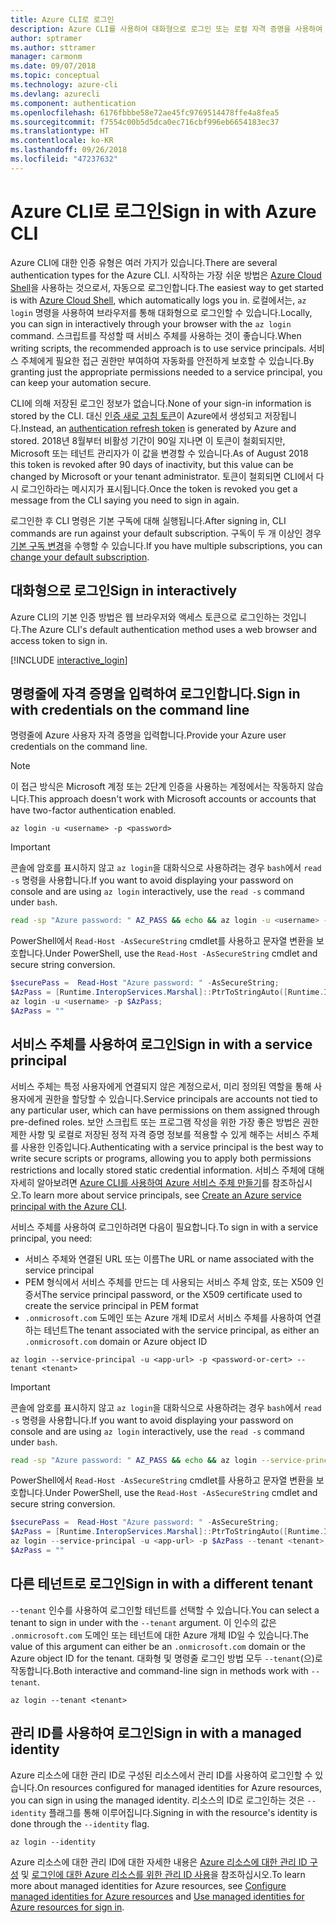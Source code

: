 ```yaml
---
title: Azure CLI로 로그인
description: Azure CLI를 사용하여 대화형으로 로그인 또는 로컬 자격 증명을 사용하여 로그인
author: sptramer
ms.author: sttramer
manager: carmonm
ms.date: 09/07/2018
ms.topic: conceptual
ms.technology: azure-cli
ms.devlang: azurecli
ms.component: authentication
ms.openlocfilehash: 6176fbbbe58e72ae45fc9769514478ffe4a8fea5
ms.sourcegitcommit: f7554c00b5d5dca0ec716cbf996eb6654183ec37
ms.translationtype: HT
ms.contentlocale: ko-KR
ms.lasthandoff: 09/26/2018
ms.locfileid: "47237632"
---
```

# <a name="sign-in-with-azure-cli"></a><span data-ttu-id="0bb12-103">Azure CLI로 로그인</span><span class="sxs-lookup"><span data-stu-id="0bb12-103">Sign in with Azure CLI</span></span> 

<span data-ttu-id="0bb12-104">Azure CLI에 대한 인증 유형은 여러 가지가 있습니다.</span><span class="sxs-lookup"><span data-stu-id="0bb12-104">There are several authentication types for the Azure CLI.</span></span> <span data-ttu-id="0bb12-105">시작하는 가장 쉬운 방법은 [Azure Cloud Shell](/azure/cloud-shell/overview)을 사용하는 것으로서, 자동으로 로그인합니다.</span><span class="sxs-lookup"><span data-stu-id="0bb12-105">The easiest way to get started is with [Azure Cloud Shell](/azure/cloud-shell/overview), which automatically logs you in.</span></span> <span data-ttu-id="0bb12-106">로컬에서는, `az login` 명령을 사용하여 브라우저를 통해 대화형으로 로그인할 수 있습니다.</span><span class="sxs-lookup"><span data-stu-id="0bb12-106">Locally, you can sign in interactively through your browser with the `az login` command.</span></span> <span data-ttu-id="0bb12-107">스크립트를 작성할 때 서비스 주체를 사용하는 것이 좋습니다.</span><span class="sxs-lookup"><span data-stu-id="0bb12-107">When writing scripts, the recommended approach is to use service principals.</span></span> <span data-ttu-id="0bb12-108">서비스 주체에게 필요한 접근 권한만 부여하여 자동화를 안전하게 보호할 수 있습니다.</span><span class="sxs-lookup"><span data-stu-id="0bb12-108">By granting just the appropriate permissions needed to a service principal, you can keep your automation secure.</span></span>

<span data-ttu-id="0bb12-109">CLI에 의해 저장된 로그인 정보가 없습니다.</span><span class="sxs-lookup"><span data-stu-id="0bb12-109">None of your sign-in information is stored by the CLI.</span></span> <span data-ttu-id="0bb12-110">대신 [인증 새로 고침 토큰](https://docs.microsoft.com/en-us/azure/active-directory/develop/v1-id-and-access-tokens#refresh-tokens)이 Azure에서 생성되고 저장됩니다.</span><span class="sxs-lookup"><span data-stu-id="0bb12-110">Instead, an [authentication refresh token](https://docs.microsoft.com/en-us/azure/active-directory/develop/v1-id-and-access-tokens#refresh-tokens) is generated by Azure and stored.</span></span> <span data-ttu-id="0bb12-111">2018년 8월부터 비활성 기간이 90일 지나면 이 토큰이 철회되지만, Microsoft 또는 테넌트 관리자가 이 값을 변경할 수 있습니다.</span><span class="sxs-lookup"><span data-stu-id="0bb12-111">As of August 2018 this token is revoked after 90 days of inactivity, but this value can be changed by Microsoft or your tenant administrator.</span></span> <span data-ttu-id="0bb12-112">토큰이 철회되면 CLI에서 다시 로그인하라는 메시지가 표시됩니다.</span><span class="sxs-lookup"><span data-stu-id="0bb12-112">Once the token is revoked you get a message from the CLI saying you need to sign in again.</span></span>

<span data-ttu-id="0bb12-113">로그인한 후 CLI 명령은 기본 구독에 대해 실행됩니다.</span><span class="sxs-lookup"><span data-stu-id="0bb12-113">After signing in, CLI commands are run against your default subscription.</span></span> <span data-ttu-id="0bb12-114">구독이 두 개 이상인 경우 [기본 구독 변경](manage-azure-subscriptions-azure-cli.md)을 수행할 수 있습니다.</span><span class="sxs-lookup"><span data-stu-id="0bb12-114">If you have multiple subscriptions, you can [change your default subscription](manage-azure-subscriptions-azure-cli.md).</span></span>

## <a name="sign-in-interactively"></a><span data-ttu-id="0bb12-115">대화형으로 로그인</span><span class="sxs-lookup"><span data-stu-id="0bb12-115">Sign in interactively</span></span>

<span data-ttu-id="0bb12-116">Azure CLI의 기본 인증 방법은 웹 브라우저와 액세스 토큰으로 로그인하는 것입니다.</span><span class="sxs-lookup"><span data-stu-id="0bb12-116">The Azure CLI's default authentication method uses a web browser and access token to sign in.</span></span>

[!INCLUDE [interactive_login](includes/interactive-login.md)]

## <a name="sign-in-with-credentials-on-the-command-line"></a><span data-ttu-id="0bb12-117">명령줄에 자격 증명을 입력하여 로그인합니다.</span><span class="sxs-lookup"><span data-stu-id="0bb12-117">Sign in with credentials on the command line</span></span>

<span data-ttu-id="0bb12-118">명령줄에 Azure 사용자 자격 증명을 입력합니다.</span><span class="sxs-lookup"><span data-stu-id="0bb12-118">Provide your Azure user credentials on the command line.</span></span>

> [!Note]
> <span data-ttu-id="0bb12-119">이 접근 방식은 Microsoft 계정 또는 2단계 인증을 사용하는 계정에서는 작동하지 않습니다.</span><span class="sxs-lookup"><span data-stu-id="0bb12-119">This approach doesn't work with Microsoft accounts or accounts that have two-factor authentication enabled.</span></span>

```azurecli
az login -u <username> -p <password>
```

> [!IMPORTANT]
> <span data-ttu-id="0bb12-120">콘솔에 암호를 표시하지 않고 `az login`을 대화식으로 사용하려는 경우 `bash`에서 `read -s` 명령을 사용합니다.</span><span class="sxs-lookup"><span data-stu-id="0bb12-120">If you want to avoid displaying your password on console and are using `az login` interactively, use the `read -s` command under `bash`.</span></span>
>
> ```bash
> read -sp "Azure password: " AZ_PASS && echo && az login -u <username> -p $AZ_PASS
> ```
>
> <span data-ttu-id="0bb12-121">PowerShell에서 `Read-Host -AsSecureString` cmdlet를 사용하고 문자열 변환을 보호합니다.</span><span class="sxs-lookup"><span data-stu-id="0bb12-121">Under PowerShell, use the `Read-Host -AsSecureString` cmdlet and secure string conversion.</span></span>
>
> ```powershell
> $securePass =  Read-Host "Azure password: " -AsSecureString;
> $AzPass = [Runtime.InteropServices.Marshal]::PtrToStringAuto([Runtime.InteropServices.Marshal]::SecureStringToBSTR($securePass));
> az login -u <username> -p $AzPass;
> $AzPass = ""
> ```

## <a name="sign-in-with-a-service-principal"></a><span data-ttu-id="0bb12-122">서비스 주체를 사용하여 로그인</span><span class="sxs-lookup"><span data-stu-id="0bb12-122">Sign in with a service principal</span></span>

<span data-ttu-id="0bb12-123">서비스 주체는 특정 사용자에게 연결되지 않은 계정으로서, 미리 정의된 역할을 통해 사용자에게 권한을 할당할 수 있습니다.</span><span class="sxs-lookup"><span data-stu-id="0bb12-123">Service principals are accounts not tied to any particular user, which can have permissions on them assigned through pre-defined roles.</span></span> <span data-ttu-id="0bb12-124">보안 스크립트 또는 프로그램 작성을 위한 가장 좋은 방법은 권한 제한 사항 및 로컬로 저장된 정적 자격 증명 정보를 적용할 수 있게 해주는 서비스 주체를 사용한 인증입니다.</span><span class="sxs-lookup"><span data-stu-id="0bb12-124">Authenticating with a service principal is the best way to write secure scripts or programs, allowing you to apply both permissions restrictions and locally stored static credential information.</span></span> <span data-ttu-id="0bb12-125">서비스 주체에 대해 자세히 알아보려면 [Azure CLI를 사용하여 Azure 서비스 주체 만들기](create-an-azure-service-principal-azure-cli.md)를 참조하십시오.</span><span class="sxs-lookup"><span data-stu-id="0bb12-125">To learn more about service principals, see [Create an Azure service principal with the Azure CLI](create-an-azure-service-principal-azure-cli.md).</span></span>

<span data-ttu-id="0bb12-126">서비스 주체를 사용하여 로그인하려면 다음이 필요합니다.</span><span class="sxs-lookup"><span data-stu-id="0bb12-126">To sign in with a service principal, you need:</span></span>

* <span data-ttu-id="0bb12-127">서비스 주체와 연결된 URL 또는 이름</span><span class="sxs-lookup"><span data-stu-id="0bb12-127">The URL or name associated with the service principal</span></span>
* <span data-ttu-id="0bb12-128">PEM 형식에서 서비스 주체를 만드는 데 사용되는 서비스 주체 암호, 또는 X509 인증서</span><span class="sxs-lookup"><span data-stu-id="0bb12-128">The service principal password, or the X509 certificate used to create the service principal in PEM format</span></span>
* <span data-ttu-id="0bb12-129">`.onmicrosoft.com` 도메인 또는 Azure 개체 ID로서 서비스 주체를 사용하여 연결하는 테넌트</span><span class="sxs-lookup"><span data-stu-id="0bb12-129">The tenant associated with the service principal, as either an `.onmicrosoft.com` domain or Azure object ID</span></span>

```azurecli
az login --service-principal -u <app-url> -p <password-or-cert> --tenant <tenant>
```

> [!IMPORTANT]
> <span data-ttu-id="0bb12-130">콘솔에 암호를 표시하지 않고 `az login`을 대화식으로 사용하려는 경우 `bash`에서 `read -s` 명령을 사용합니다.</span><span class="sxs-lookup"><span data-stu-id="0bb12-130">If you want to avoid displaying your password on console and are using `az login` interactively, use the `read -s` command under `bash`.</span></span>
>
> ```bash
> read -sp "Azure password: " AZ_PASS && echo && az login --service-principal -u <app-url> -p $AZ_PASS --tenant <tenant>
> ```
>
> <span data-ttu-id="0bb12-131">PowerShell에서 `Read-Host -AsSecureString` cmdlet를 사용하고 문자열 변환을 보호합니다.</span><span class="sxs-lookup"><span data-stu-id="0bb12-131">Under PowerShell, use the `Read-Host -AsSecureString` cmdlet and secure string conversion.</span></span>
>
> ```powershell
> $securePass =  Read-Host "Azure password: " -AsSecureString;
> $AzPass = [Runtime.InteropServices.Marshal]::PtrToStringAuto([Runtime.InteropServices.Marshal]::SecureStringToBSTR($securePass));
> az login --service-principal -u <app-url> -p $AzPass --tenant <tenant>;
> $AzPass = ""
> ```

## <a name="sign-in-with-a-different-tenant"></a><span data-ttu-id="0bb12-132">다른 테넌트로 로그인</span><span class="sxs-lookup"><span data-stu-id="0bb12-132">Sign in with a different tenant</span></span>

<span data-ttu-id="0bb12-133">`--tenant` 인수를 사용하여 로그인할 테넌트를 선택할 수 있습니다.</span><span class="sxs-lookup"><span data-stu-id="0bb12-133">You can select a tenant to sign in under with the `--tenant` argument.</span></span> <span data-ttu-id="0bb12-134">이 인수의 값은 `.onmicrosoft.com` 도메인 또는 테넌트에 대한 Azure 개체 ID일 수 있습니다.</span><span class="sxs-lookup"><span data-stu-id="0bb12-134">The value of this argument can either be an `.onmicrosoft.com` domain or the Azure object ID for the tenant.</span></span> <span data-ttu-id="0bb12-135">대화형 및 명령줄 로그인 방법 모두 `--tenant`(으)로 작동합니다.</span><span class="sxs-lookup"><span data-stu-id="0bb12-135">Both interactive and command-line sign in methods work with `--tenant`.</span></span>

```azurecli
az login --tenant <tenant>
```

## <a name="sign-in-with-a-managed-identity"></a><span data-ttu-id="0bb12-136">관리 ID를 사용하여 로그인</span><span class="sxs-lookup"><span data-stu-id="0bb12-136">Sign in with a managed identity</span></span>

<span data-ttu-id="0bb12-137">Azure 리소스에 대한 관리 ID로 구성된 리소스에서 관리 ID를 사용하여 로그인할 수 있습니다.</span><span class="sxs-lookup"><span data-stu-id="0bb12-137">On resources configured for managed identities for Azure resources, you can sign in using the managed identity.</span></span> <span data-ttu-id="0bb12-138">리소스의 ID로 로그인하는 것은 `--identity` 플래그를 통해 이루어집니다.</span><span class="sxs-lookup"><span data-stu-id="0bb12-138">Signing in with the resource's identity is done through the `--identity` flag.</span></span>

```azurecli
az login --identity
```

<span data-ttu-id="0bb12-139">Azure 리소스에 대한 관리 ID에 대한 자세한 내용은 [Azure 리소스에 대한 관리 ID 구성](https://docs.microsoft.com/en-us/azure/active-directory/managed-identities-azure-resources/qs-configure-cli-windows-vm) 및 [로그인에 대한 Azure 리소스를 위한 관리 ID 사용](https://docs.microsoft.com/en-us/azure/active-directory/managed-identities-azure-resources/how-to-use-vm-sign-in)을 참조하십시오.</span><span class="sxs-lookup"><span data-stu-id="0bb12-139">To learn more about managed identities for Azure resources, see [Configure managed identities for Azure resources](https://docs.microsoft.com/en-us/azure/active-directory/managed-identities-azure-resources/qs-configure-cli-windows-vm) and [Use managed identities for Azure resources for sign in](https://docs.microsoft.com/en-us/azure/active-directory/managed-identities-azure-resources/how-to-use-vm-sign-in).</span></span>

